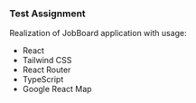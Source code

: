 ### Test Assignment

Realization of JobBoard application with usage:

- React
- Tailwind CSS
- React Router
- TypeScript
- Google React Map
